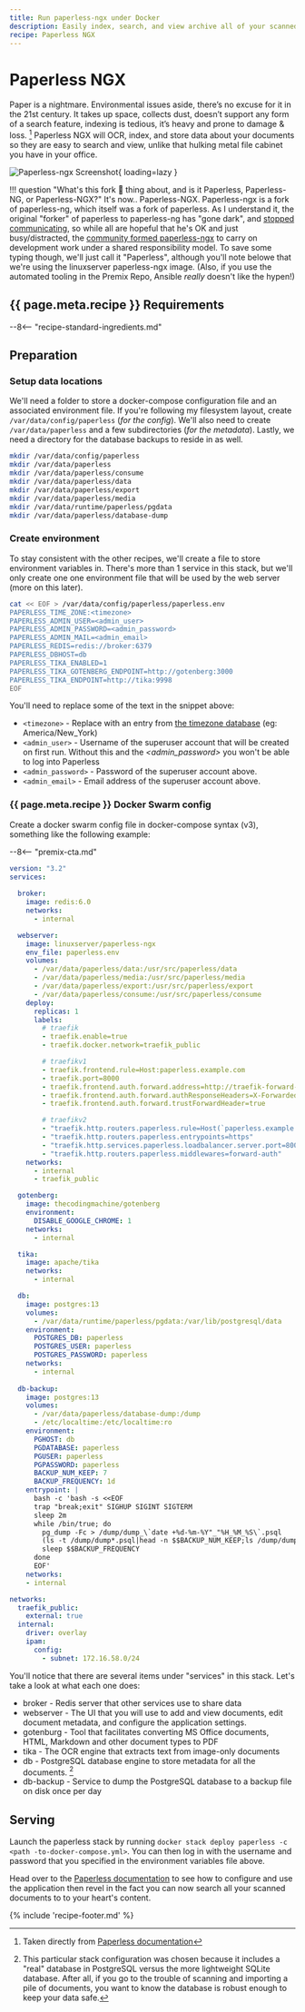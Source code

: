 ```yaml
---
title: Run paperless-ngx under Docker
description: Easily index, search, and view archive all of your scanned dead-tree documents with Paperless NGX, under Docker, now using the linuxserver image since the fork from from paperless-ng to paperless-ngx!
recipe: Paperless NGX
---
```


# Paperless NGX

Paper is a nightmare. Environmental issues aside, there’s no excuse for it in the 21st century. It takes up space, collects dust, doesn’t support any form of a search feature, indexing is tedious, it’s heavy and prone to damage & loss. [^1] Paperless NGX will OCR, index, and store data about your documents so they are easy to search and view, unlike that hulking metal file cabinet you have in your office.

![Paperless-ngx Screenshot](../images/paperless-ngx.png){ loading=lazy }

!!! question "What's this fork 🍴 thing about, and is it Paperless, Paperless-NG, or Paperless-NGX?"
    It's now.. Paperless-NGX. Paperless-ngx is a fork of paperless-ng, which itself was a fork of paperless. As I understand it, the original "forker" of paperless to paperless-ng has "gone dark", and [stopped communicating](https://github.com/jonaswinkler/paperless-ng/issues/1599), so while all are hopeful that he's OK and just busy/distracted, the [community formed paperless-ngx](https://github.com/jonaswinkler/paperless-ng/issues/1632) to carry on development work under a shared responsibility model. To save some typing though, we'll just call it "Paperless", although you'll note belowe that we're using the linuxserver paperless-ngx image. (Also, if you use the automated tooling in the Premix Repo, Ansible *really* doesn't like the hypen!)

## {{ page.meta.recipe }} Requirements

--8<-- "recipe-standard-ingredients.md"

## Preparation

### Setup data locations

We'll need a folder to store a docker-compose configuration file and an associated environment file. If you're following my filesystem layout, create `/var/data/config/paperless` (*for the config*). We'll also need to create `/var/data/paperless` and a few subdirectories (*for the metadata*). Lastly, we need a directory for the database backups to reside in as well.

```bash
mkdir /var/data/config/paperless
mkdir /var/data/paperless
mkdir /var/data/paperless/consume
mkdir /var/data/paperless/data
mkdir /var/data/paperless/export
mkdir /var/data/paperless/media
mkdir /var/data/runtime/paperless/pgdata
mkdir /var/data/paperless/database-dump
```

### Create environment

To stay consistent with the other recipes, we'll create a file to store environment variables in. There's more than 1 service in this stack, but we'll only create one one environment file that will be used by the web server (more on this later).

```bash
cat << EOF > /var/data/config/paperless/paperless.env
PAPERLESS_TIME_ZONE:<timezone>
PAPERLESS_ADMIN_USER=<admin_user>
PAPERLESS_ADMIN_PASSWORD=<admin_password>
PAPERLESS_ADMIN_MAIL=<admin_email>
PAPERLESS_REDIS=redis://broker:6379
PAPERLESS_DBHOST=db
PAPERLESS_TIKA_ENABLED=1
PAPERLESS_TIKA_GOTENBERG_ENDPOINT=http://gotenberg:3000
PAPERLESS_TIKA_ENDPOINT=http://tika:9998
EOF
```

You'll need to replace some of the text in the snippet above:

* `<timezone>` - Replace with an entry from [the timezone database](https://en.wikipedia.org/wiki/List_of_tz_database_time_zones) (eg: America/New_York)
* `<admin_user>` - Username of the superuser account that will be created on first run. Without this and the *&lt;admin_password&gt;* you won't be able to log into Paperless
* `<admin_password>` - Password of the superuser account above.
* `<admin_email>` - Email address of the superuser account above.

### {{ page.meta.recipe }} Docker Swarm config

Create a docker swarm config file in docker-compose syntax (v3), something like the following example:

--8<-- "premix-cta.md"

```yaml
version: "3.2"
services:
  
  broker:
    image: redis:6.0
    networks:
      - internal

  webserver:
    image: linuxserver/paperless-ngx
    env_file: paperless.env
    volumes:
      - /var/data/paperless/data:/usr/src/paperless/data
      - /var/data/paperless/media:/usr/src/paperless/media
      - /var/data/paperless/export:/usr/src/paperless/export
      - /var/data/paperless/consume:/usr/src/paperless/consume
    deploy:
      replicas: 1
      labels:
        # traefik
        - traefik.enable=true
        - traefik.docker.network=traefik_public

        # traefikv1
        - traefik.frontend.rule=Host:paperless.example.com
        - traefik.port=8000    
        - traefik.frontend.auth.forward.address=http://traefik-forward-auth:4181
        - traefik.frontend.auth.forward.authResponseHeaders=X-Forwarded-User
        - traefik.frontend.auth.forward.trustForwardHeader=true        

        # traefikv2
        - "traefik.http.routers.paperless.rule=Host(`paperless.example.com`)"
        - "traefik.http.routers.paperless.entrypoints=https"
        - "traefik.http.services.paperless.loadbalancer.server.port=8000"
        - "traefik.http.routers.paperless.middlewares=forward-auth"
    networks:
      - internal
      - traefik_public

  gotenberg:
    image: thecodingmachine/gotenberg
    environment:
      DISABLE_GOOGLE_CHROME: 1
    networks:
      - internal

  tika:
    image: apache/tika
    networks:
      - internal

  db:
    image: postgres:13
    volumes:
      - /var/data/runtime/paperless/pgdata:/var/lib/postgresql/data
    environment:
      POSTGRES_DB: paperless
      POSTGRES_USER: paperless
      POSTGRES_PASSWORD: paperless
    networks:
      - internal
  
  db-backup:
    image: postgres:13
    volumes:
      - /var/data/paperless/database-dump:/dump
      - /etc/localtime:/etc/localtime:ro
    environment:
      PGHOST: db
      PGDATABASE: paperless
      PGUSER: paperless
      PGPASSWORD: paperless
      BACKUP_NUM_KEEP: 7
      BACKUP_FREQUENCY: 1d
    entrypoint: |
      bash -c 'bash -s <<EOF
      trap "break;exit" SIGHUP SIGINT SIGTERM
      sleep 2m
      while /bin/true; do
        pg_dump -Fc > /dump/dump_\`date +%d-%m-%Y"_"%H_%M_%S\`.psql
        (ls -t /dump/dump*.psql|head -n $$BACKUP_NUM_KEEP;ls /dump/dump*.psql)|sort|uniq -u|xargs rm -- {}
        sleep $$BACKUP_FREQUENCY
      done
      EOF'
    networks:
    - internal

networks:
  traefik_public:
    external: true
  internal:
    driver: overlay
    ipam:
      config:
        - subnet: 172.16.58.0/24 

```

You'll notice that there are several items under "services" in this stack. Let's take a look at what each one does:

* broker - Redis server that other services use to share data
* webserver - The UI that you will use to add and view documents, edit document metadata, and configure the application settings.
* gotenburg - Tool that facilitates converting MS Office documents, HTML, Markdown and other document types to PDF
* tika - The OCR engine that extracts text from image-only documents
* db - PostgreSQL database engine to store metadata for all the documents. [^2]
* db-backup - Service to dump the PostgreSQL database to a backup file on disk once per day

## Serving

Launch the paperless stack by running ```docker stack deploy paperless -c <path -to-docker-compose.yml>```. You can then log in with the username and password that you specified in the environment variables file above.

Head over to the [Paperless documentation](https://paperless-ng.readthedocs.io/en/latest) to see how to configure and use the application then revel in the fact you can now search all your scanned documents to to your heart's content.

[^1]: Taken directly from [Paperless documentation](https://paperless-ng.readthedocs.io/en/latest)
[^2]: This particular stack configuration was chosen because it includes a "real" database in PostgreSQL versus the more lightweight SQLite database. After all, if you go to the trouble of scanning and importing a pile of documents, you want to know the database is robust enough to keep your data safe.

{% include 'recipe-footer.md' %}
